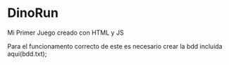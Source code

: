 # DinoRun
Mi Primer Juego creado con HTML y JS

Para el funcionamento correcto de este es necesario crear la bdd incluida aqui(bdd.txt);
